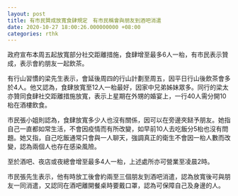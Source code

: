 ```yaml
---
layout: post
title: 有市民贊成放寬食肆規定　有市民稱會與朋友到酒吧消遣
date: 2020-10-27 18:00:26.000000000 +08:00
categories: rthk
---
```


政府宣布本周五起放寬部分社交距離措施，食肆增至最多6人一枱，有市民表示贊成，表示會約朋友一起飲茶。

有行山習慣的梁先生表示，會延後周四的行山計劃至周五，因平日行山後飲茶會多於4人。他又認為，食肆放寬至12人一枱最好，因家中兄弟姊妹眾多。同行的梁太亦贊同食肆社交距離措施放寬，表示上星期在外甥的婚宴上，一行40人需分開10枱在酒樓飲食。

市民張小姐則認為，食肆放寬多少人也沒有關係，因可以在旁邊夾餸予朋友。她指自己一直都如常生活，不會因疫情而有所改變，如早前10人去吃飯分5枱也沒有問題。她又指，自己吃飯通常只會與一人聊天，強調真正的衛生不會因一枱人數而改變，認為兩個人也存在感染風險。

至於酒吧、夜店或夜總會增至最多4人一枱，上述處所亦可營業至凌晨2時。

市民張先生表示，他有時放工後會約兩至三個朋友到酒吧消遣，認為放寬後可與朋友一同消遣，又認同在酒吧離開餐桌時要戴口罩，認為可保障自己及身邊的人。
